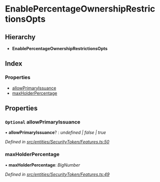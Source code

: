 # EnablePercentageOwnershipRestrictionsOpts

## Hierarchy

* **EnablePercentageOwnershipRestrictionsOpts**

## Index

### Properties

* [allowPrimaryIssuance](_entities_securitytoken_features_.enablepercentageownershiprestrictionsopts.md#optional-allowprimaryissuance)
* [maxHolderPercentage](_entities_securitytoken_features_.enablepercentageownershiprestrictionsopts.md#maxholderpercentage)

## Properties

### `Optional` allowPrimaryIssuance

• **allowPrimaryIssuance**? : _undefined \| false \| true_

_Defined in_ [_src/entities/SecurityToken/Features.ts:50_](https://github.com/PolymathNetwork/polymath-sdk/blob/e8bbc1e/src/entities/SecurityToken/Features.ts#L50)

### maxHolderPercentage

• **maxHolderPercentage**: _BigNumber_

_Defined in_ [_src/entities/SecurityToken/Features.ts:49_](https://github.com/PolymathNetwork/polymath-sdk/blob/e8bbc1e/src/entities/SecurityToken/Features.ts#L49)


